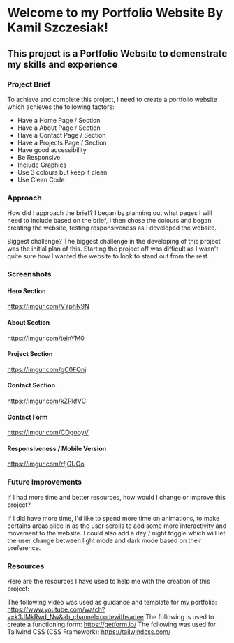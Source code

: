 # Welcome to my Portfolio Website By Kamil Szczesiak!

## This project is a Portfolio Website to demenstrate my skills and experience

### Project Brief
 To achieve and complete this project, I need to create a portfolio website which achieves the following factors:
 * Have a Home Page / Section
 * Have a About Page / Section
 * Have a Contact Page / Section
 * Have a Projects Page / Section
 * Have good accessibility
 * Be Responsive
 * Include Graphics
 * Use 3 colours but keep it clean
 * Use Clean Code

 ### Approach
 How did I approach the brief?
 I began by planning out what pages I will need to include based on the brief, I then chose the colours and began creating the website, testing responsiveness as I developed the website.

 Biggest challenge?
 The biggest challenge in the developing of this project was the initial plan of this. Starting the project off was difficult as I wasn't quite sure how I wanted the website to look to stand out from the rest.

 ### Screenshots
 #### Hero Section
https://imgur.com/VYphN9N

#### About Section
https://imgur.com/teinYM0

#### Project Section
https://imgur.com/gC0FQnj

#### Contact Section
https://imgur.com/kZRkfVC

#### Contact Form
https://imgur.com/COgobyV

#### Responsiveness / Mobile Version
https://imgur.com/rfjGUOo

 ### Future Improvements
 If I had more time and better resources, how would I change or improve this project?

 If I did have more time, I'd like to spend more time on animations, to make certains areas slide in as the user scrolls to add some more interactivity and movement to the website. I could also add a day / night toggle which will let the user change between light mode and dark mode based on their preference.

 ### Resources
 Here are the resources I have used to help me with the creation of this project:

The following video was used as guidance and template for my portfolio: https://www.youtube.com/watch?v=k3JMkRwd_Nw&ab_channel=codewithsadee
The following is used to create a functioning form: https://getform.io/
The following was used for Tailwind CSS (CSS Framework): https://tailwindcss.com/